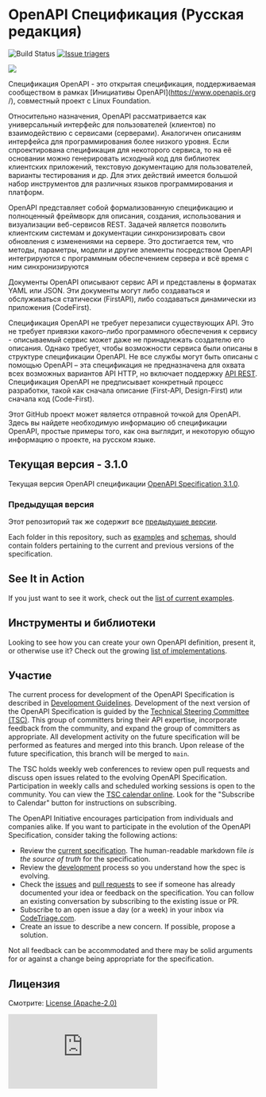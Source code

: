 # OpenAPI Спецификация (Русская редакция)

![Build Status](https://github.com/OAI/OpenAPI-Specification/workflows/validate-markdown/badge.svg) [![Issue triagers](https://www.codetriage.com/oai/openapi-specification/badges/users.svg)](https://www.codetriage.com/oai/openapi-specification)

![](https://avatars3.githubusercontent.com/u/16343502?v=3&s=200)


Спецификация OpenAPI - это открытая спецификация, поддерживаемая сообществом в рамках [Инициативы OpenAPI](https://www.openapis.org /), совместный проект с Linux Foundation.

Относительно назначения, OpenAPI рассматривается как универсальный интерфейс для пользователей (клиентов) по взаимодействию с сервисами (серверами). Аналогичен описаниям интерфейса для программирования более низкого уровня. Если спроектирована спецификация для некоторого сервиса, то на её основании можно генерировать исходный код для библиотек клиентских приложений, текстовую документацию для пользователей, варианты тестирования и др. Для этих действий имеется большой набор инструментов для различных языков программирования и платформ. 

OpenAPI представляет собой формализованную спецификацию и полноценный фреймворк для описания, создания, использования и визуализации веб-сервисов REST. Задачей является позволить клиентским системам и документации синхронизировать свои обновления с изменениями на сервере. Это достигается тем, что методы, параметры, модели и другие элементы посредством OpenAPI интегрируются с программным обеспечением сервера и всё время с ним синхронизируются

Документы OpenAPI описывают сервис API и представлены в форматах YAML или JSON. Эти документы могут либо создаваться и обслуживаться статически (FirstAPI), либо создаваться динамически из приложения (CodeFirst).

Спецификация OpenAPI не требует перезаписи существующих API. Это не требует привязки какого–либо программного обеспечения к сервису - описываемый сервис может даже не принадлежать создателю его описания. Однако требует, чтобы возможности сервиса были описаны в структуре спецификации OpenAPI. Не все службы могут быть описаны с помощью OpenAPI – эта спецификация не предназначена для охвата всех возможных вариантов API HTTP, но включает поддержку [API REST](https://en.wikipedia.org/wiki/Representational_state_transfer). Спецификация OpenAPI не предписывает конкретный процесс разработки, такой как сначала описание (First-API, Design-First) или сначала код (Code-First).

Этот GitHub проект может является отправной точкой для OpenAPI. Здесь вы найдете необходимую информацию об спецификации OpenAPI, простые примеры того, как она выглядит, и некоторую общую информацию о проекте, на русском языке.

## Текущая версия - 3.1.0

Текущая версия OpenAPI спецификации [OpenAPI Specification 3.1.0](versions/3.1.0.md).

### Предыдущая версия

Этот репозиторий так же содержит все [предыдущие версии](versions).

Each folder in this repository, such as [examples](examples) and [schemas](schemas), should contain folders pertaining to the current and previous versions of the specification.

## See It in Action

If you just want to see it work, check out the [list of current examples](examples).

## Инструменты и библиотеки

Looking to see how you can create your own OpenAPI definition, present it, or otherwise use it? Check out the growing
[list of implementations](IMPLEMENTATIONS.md).

## Участие

The current process for development of the OpenAPI Specification is described in 
[Development Guidelines](DEVELOPMENT.md).
Development of the next version of the OpenAPI Specification is guided by the [Technical Steering Committee (TSC)](https://www.openapis.org/participate/how-to-contribute/governance#TDC). This group of committers bring their API expertise, incorporate feedback from the community, and expand the group of committers as appropriate. All development activity on the future specification will be performed as features and merged into this branch. Upon release of the future specification, this branch will be merged to `main`.

The TSC holds weekly web conferences to review open pull requests and discuss open issues related to the evolving OpenAPI Specification. Participation in weekly calls and scheduled working sessions is open to the community. You can view the [TSC calendar online](https://openapi.groups.io/g/tsc/calendar). Look for the "Subscribe to Calendar" button for instructions on subscribing.

The OpenAPI Initiative encourages participation from individuals and companies alike. If you want to participate in the evolution of the OpenAPI Specification, consider taking the following actions:

* Review the [current specification](versions/3.1.0.md). The human-readable markdown file _is the source of truth_ for the specification.
* Review the [development](DEVELOPMENT.md) process so you understand how the spec is evolving.
* Check the [issues](https://github.com/OAI/OpenAPI-Specification/issues) and [pull requests](https://github.com/OAI/OpenAPI-Specification/pulls) to see if someone has already documented your idea or feedback on the specification. You can follow an existing conversation by subscribing to the existing issue or PR.
* Subscribe to an open issue a day (or a week) in your inbox via [CodeTriage.com](https://www.codetriage.com/oai/openapi-specification).
* Create an issue to describe a new concern. If possible, propose a solution.

Not all feedback can be accommodated and there may be solid arguments for or against a change being appropriate for the specification.

## Лицензия

Смотрите: [License (Apache-2.0)](https://github.com/OAI/OpenAPI-Specification/blob/main/LICENSE)

![Analytics](https://ga-beacon.appspot.com/UA-831873-42/readme.md?pixel)
